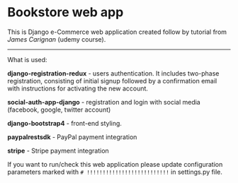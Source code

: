 # Bookstore web app
This is Django e-Commerce web application created follow by tutorial from _James Carignan_ (udemy course). 

---
What is used:

**django-registration-redux** - users authentication. It includes two-phase registration, consisting of initial signup followed by a confirmation email with instructions for activating the new account.

**social-auth-app-django** - registration and login with social media (facebook, google, twitter account)

**django-bootstrap4** - front-end styling.

**paypalrestsdk** - PayPal payment integration

**stripe** - Stripe payment integration


If you want to run/check this web application please update configuration parameters marked with `# !!!!!!!!!!!!!!!!!!!!!!!!!!` in settings.py file. 